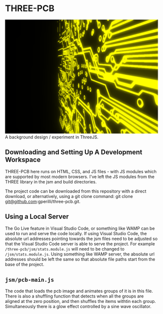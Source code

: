 # THREE-PCB
![ThreeJS PCB Animation](/assets/three-pcb.png)
A background design / experiment in ThreeJS.

## Downloading and Setting Up A Development Workspace

THREE-PCB here runs on HTML, CSS, and JS files - with JS modules which are supported by most modern browsers. I've left the JS modules from the THREE library in the jsm and build directories. 

The project code can be downloaded from this repository with a direct download, or alternatively, using a git clone command: git clone git@github.com:gperilli/three-pcb.git.

## Using a Local Server

The Go Live feature in Visual Studio Code, or something like WAMP can be used to run and serve the code locally. If using Visual Studio Code, the absolute url addresses pointing towards the jsm files need to be adjusted so that the Visual Studio Code server is able to serve the project. For example ``/three-pcb/jsm/stats.module.js`` will need to be changed to ``/jsm/stats.module.js``. Using something like WAMP server, the absolute url addresses should be left the same so that absolute file paths start from the base of the project.

## ``jsm/pcb-main.js``

The code that loads the pcb image and animates groups of it is in this file. There is also a shuffling function that detects when all the groups are aligned at the zero position, and then shuffles the items withtin each group. Simultaneously there is a glow effect controlled by a sine wave oscillator.